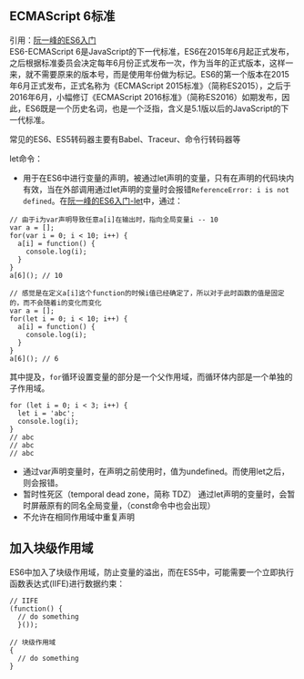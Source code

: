 ## ECMAScript 6标准
引用：[阮一峰的ES6入门](http://es6.ruanyifeng.com/#docs/intro)    
ES6-ECMAScript 6是JavaScript的下一代标准，ES6在2015年6月起正式发布，之后根据标准委员会决定每年6月份正式发布一次，作为当年的正式版本，这样一来，就不需要原来的版本号，而是使用年份做为标记。ES6的第一个版本在2015年6月正式发布，正式名称为《ECMAScript 2015标准》（简称ES2015），之后于2016年6月，小幅修订《ECMAScript 2016标准》（简称ES2016）如期发布，因此，ES6既是一个历史名词，也是一个泛指，含义是5.1版以后的JavaScript的下一代标准。    

常见的ES6、ES5转码器主要有Babel、Traceur、命令行转码器等

let命令：
* 用于在ES6中进行变量的声明，被通过let声明的变量，只有在声明的代码块内有效，当在外部调用通过let声明的变量时会报错`ReferenceError: i is not defined`。在[阮一峰的ES6入门-let](http://es6.ruanyifeng.com/#docs/let)中，通过：
```
// 由于i为var声明导致任意a[i]在输出时，指向全局变量i -- 10
var a = [];
for(var i = 0; i < 10; i++) {
  a[i] = function() {
    console.log(i);
  }
}
a[6](); // 10

// 感觉是在定义a[i]这个function的时候i值已经确定了，所以对于此时函数的值是固定的，而不会随着i的变化而变化
var a = [];
for(let i = 0; i < 10; i++) {
  a[i] = function() {
    console.log(i);
  }
}
a[6](); // 6
```
其中提及，`for`循环设置变量的部分是一个父作用域，而循环体内部是一个单独的子作用域。
```
for (let i = 0; i < 3; i++) {
  let i = 'abc';
  console.log(i);
}
// abc
// abc
// abc
```

* 通过var声明变量时，在声明之前使用时，值为undefined。而使用let之后，则会报错。
* 暂时性死区（temporal dead zone，简称 TDZ） 通过let声明的变量时，会暂时屏蔽原有的同名全局变量，（const命令中也会出现）
* 不允许在相同作用域中重复声明

## 加入块级作用域
ES6中加入了块级作用域，防止变量的溢出，而在ES5中，可能需要一个立即执行函数表达式(IIFE)进行数据约束：
```
// IIFE
(function() {
  // do something
  }());

// 块级作用域
{
  // do something
}
```
